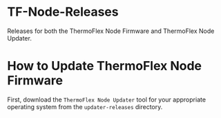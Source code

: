 # TF-Node-Releases
Releases for both the ThermoFlex Node Firmware and ThermoFlex Node Updater.

# How to Update ThermoFlex Node Firmware
First, download the `ThermoFlex Node Updater` tool for your appropriate operating system from the `updater-releases` directory.
